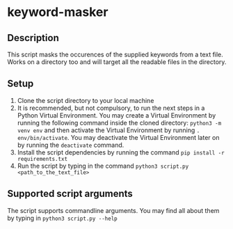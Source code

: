 # keyword-masker

## Description

This script masks the occurences of the supplied keywords from a text file. Works on a directory too and will target all the readable files in the directory.

## Setup

1. Clone the script directory to your local machine
2. It is recommended, but not compulsory, to run the next steps in a Python Virtual Environment. You may create a Virtual Environment by running the following command inside the cloned directory: `python3 -m venv env` and then activate the Virtual Environment by running `. env/bin/activate`. You may deactivate the Virtual Environment later on by running the `deactivate` command.
3. Install the script dependencies by running the command `pip install -r requirements.txt`
4. Run the script by typing in the command `python3 script.py <path_to_the_text_file>`

## Supported script arguments

The script supports commandline arguments. You may find all about them by typing in `python3 script.py --help`